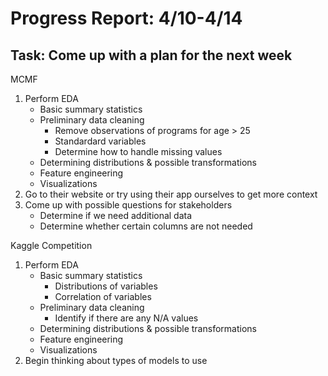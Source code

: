 # Progress Report: 4/10-4/14


## Task: Come up with a plan for the next week
MCMF
1. Perform EDA
   - Basic summary statistics
   - Preliminary data cleaning
      - Remove observations of programs for age > 25
      - Standardard variables
      - Determine how to handle missing values
   - Determining distributions & possible transformations
   - Feature engineering
   - Visualizations
2. Go to their website or try using their app ourselves to get more context
3. Come up with possible questions for stakeholders
   - Determine if we need additional data
   - Determine whether certain columns are not needed

Kaggle Competition 
1. Perform EDA
   - Basic summary statistics
      - Distributions of variables 
      - Correlation of variables 
   - Preliminary data cleaning
      - Identify if there are any N/A values
   - Determining distributions & possible transformations
   - Feature engineering
   - Visualizations
2. Begin thinking about types of models to use 
